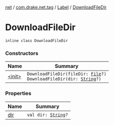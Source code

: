[net](../../../index.md) / [com.drake.net.tag](../../index.md) / [Label](../index.md) / [DownloadFileDir](./index.md)

# DownloadFileDir

`inline class DownloadFileDir`

### Constructors

| Name | Summary |
|---|---|
| [&lt;init&gt;](-init-.md) | `DownloadFileDir(fileDir: `[`File`](https://docs.oracle.com/javase/6/docs/api/java/io/File.html)`?)`<br>`DownloadFileDir(dir: `[`String`](https://kotlinlang.org/api/latest/jvm/stdlib/kotlin/-string/index.html)`?)` |

### Properties

| Name | Summary |
|---|---|
| [dir](dir.md) | `val dir: `[`String`](https://kotlinlang.org/api/latest/jvm/stdlib/kotlin/-string/index.html)`?` |
